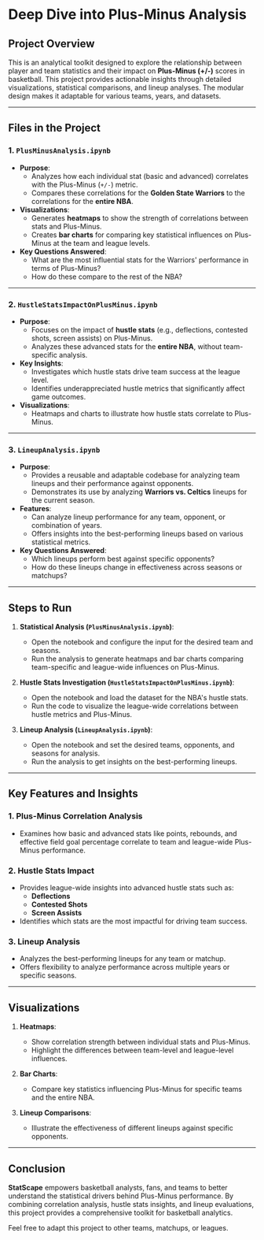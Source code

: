 # **Deep Dive into Plus-Minus Analysis**

## Project Overview
This is an analytical toolkit designed to explore the relationship between player and team statistics and their impact on **Plus-Minus (+/-)** scores in basketball. This project provides actionable insights through detailed visualizations, statistical comparisons, and lineup analyses. The modular design makes it adaptable for various teams, years, and datasets.

---

## Files in the Project

### 1. **`PlusMinusAnalysis.ipynb`**
- **Purpose**:
  - Analyzes how each individual stat (basic and advanced) correlates with the Plus-Minus (`+/-`) metric.
  - Compares these correlations for the **Golden State Warriors** to the correlations for the **entire NBA**.
- **Visualizations**:
  - Generates **heatmaps** to show the strength of correlations between stats and Plus-Minus.
  - Creates **bar charts** for comparing key statistical influences on Plus-Minus at the team and league levels.
- **Key Questions Answered**:
  - What are the most influential stats for the Warriors' performance in terms of Plus-Minus?
  - How do these compare to the rest of the NBA?

---

### 2. **`HustleStatsImpactOnPlusMinus.ipynb`**
- **Purpose**:
  - Focuses on the impact of **hustle stats** (e.g., deflections, contested shots, screen assists) on Plus-Minus.
  - Analyzes these advanced stats for the **entire NBA**, without team-specific analysis.
- **Key Insights**:
  - Investigates which hustle stats drive team success at the league level.
  - Identifies underappreciated hustle metrics that significantly affect game outcomes.
- **Visualizations**:
  - Heatmaps and charts to illustrate how hustle stats correlate to Plus-Minus.

---

### 3. **`LineupAnalysis.ipynb`**
- **Purpose**:
  - Provides a reusable and adaptable codebase for analyzing team lineups and their performance against opponents.
  - Demonstrates its use by analyzing **Warriors vs. Celtics** lineups for the current season.
- **Features**:
  - Can analyze lineup performance for any team, opponent, or combination of years.
  - Offers insights into the best-performing lineups based on various statistical metrics.
- **Key Questions Answered**:
  - Which lineups perform best against specific opponents?
  - How do these lineups change in effectiveness across seasons or matchups?

---

## Steps to Run
1. **Statistical Analysis (`PlusMinusAnalysis.ipynb`)**:
   - Open the notebook and configure the input for the desired team and seasons.
   - Run the analysis to generate heatmaps and bar charts comparing team-specific and league-wide influences on Plus-Minus.

2. **Hustle Stats Investigation (`HustleStatsImpactOnPlusMinus.ipynb`)**:
   - Open the notebook and load the dataset for the NBA's hustle stats.
   - Run the code to visualize the league-wide correlations between hustle metrics and Plus-Minus.

3. **Lineup Analysis (`LineupAnalysis.ipynb`)**:
   - Open the notebook and set the desired teams, opponents, and seasons for analysis.
   - Run the analysis to get insights on the best-performing lineups.

---

## Key Features and Insights

### 1. **Plus-Minus Correlation Analysis**
- Examines how basic and advanced stats like points, rebounds, and effective field goal percentage correlate to team and league-wide Plus-Minus performance.

### 2. **Hustle Stats Impact**
- Provides league-wide insights into advanced hustle stats such as:
  - **Deflections**
  - **Contested Shots**
  - **Screen Assists**
- Identifies which stats are the most impactful for driving team success.

### 3. **Lineup Analysis**
- Analyzes the best-performing lineups for any team or matchup.
- Offers flexibility to analyze performance across multiple years or specific seasons.

---

## Visualizations
1. **Heatmaps**:
   - Show correlation strength between individual stats and Plus-Minus.
   - Highlight the differences between team-level and league-level influences.

2. **Bar Charts**:
   - Compare key statistics influencing Plus-Minus for specific teams and the entire NBA.

3. **Lineup Comparisons**:
   - Illustrate the effectiveness of different lineups against specific opponents.

---

## Conclusion
**StatScape** empowers basketball analysts, fans, and teams to better understand the statistical drivers behind Plus-Minus performance. By combining correlation analysis, hustle stats insights, and lineup evaluations, this project provides a comprehensive toolkit for basketball analytics.

Feel free to adapt this project to other teams, matchups, or leagues.

